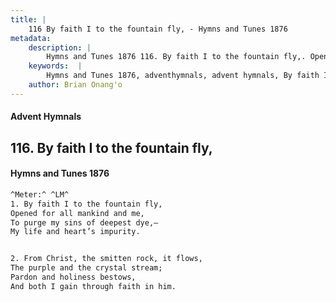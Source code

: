 ```yaml
---
title: |
    116 By faith I to the fountain fly, - Hymns and Tunes 1876
metadata:
    description: |
        Hymns and Tunes 1876 116. By faith I to the fountain fly,. Opened for all mankind and me, To purge my sins of deepest dye,— My life and heart’s impurity. 
    keywords:  |
        Hymns and Tunes 1876, adventhymnals, advent hymnals, By faith I to the fountain fly,, Opened for all mankind and me,, 
    author: Brian Onang'o
---
```


#### Advent Hymnals
## 116. By faith I to the fountain fly,
####  Hymns and Tunes 1876

```txt
^Meter:^ ^LM^
1. By faith I to the fountain fly,
Opened for all mankind and me,
To purge my sins of deepest dye,—
My life and heart’s impurity.


2. From Christ, the smitten rock, it flows,
The purple and the crystal stream; 
Pardon and holiness bestows,
And both I gain through faith in him.
```